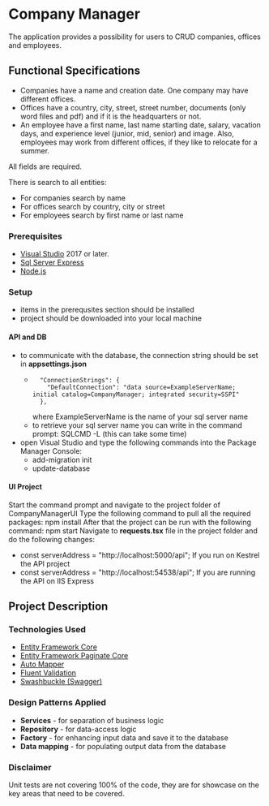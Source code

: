 # Company Manager

The application provides a possibility for users to CRUD companies, offices and employees.

## Functional Specifications

- Companies have a name and creation date. One company may have different offices.
- Offices have a country, city, street, street number, documents (only word files and pdf) and if it is the
headquarters or not.
- An employee have a first name, last name starting date, salary, vacation days, and experience
level (junior, mid, senior) and image. Also, employees may work from different offices, if they like to
relocate for a summer. 

All fields are required.

There is search to all entities:
- For companies search by name
- For offices search by country, city or street
- For employees search by first name or last name

### Prerequisites
* [Visual Studio](https://visualstudio.microsoft.com/vs/) 2017 or later.
* [Sql Server Express](https://www.microsoft.com/en-us/download/details.aspx?id=55994)
* [Node.js](https://nodejs.org/en/)

### Setup
- items in the prerequsites section should be installed
- project should be downloaded into your local machine

#### API and DB
- to communicate with the database, the connection string should be set in **appsettings.json**
  - ```
      "ConnectionStrings": {
        "DefaultConnection": "data source=ExampleServerName; initial catalog=CompanyManager; integrated security=SSPI"
      },
    ``` 
    where ExampleServerName is the name of your sql server name
  - to retrieve your sql server name you can write in the command prompt: SQLCMD -L (this can take some time)
 - open Visual Studio and type the following commands into the Package Manager Console:
   - add-migration init
   - update-database
 
 #### UI Project
 Start the command prompt and navigate to the project folder of CompanyManagerUI
 Type the following command to pull all the required packages: npm install
 After that the project can be run with the following command: npm start
 Navigate to **requests.tsx** file in the project folder and do the following changes:
 - const serverAddress = "http://localhost:5000/api"; If you run on Kestrel the API project
 - const serverAddress = "http://localhost:54538/api"; If you are running the API on IIS Express
 
 ## Project Description
 
 ### Technologies Used
 - [Entity Framework Core](https://docs.microsoft.com/en-us/ef/core/)
 - [Entity Framework Paginate Core](https://github.com/wdunn001/EntityFrameworkPaginateCore)
 - [Auto Mapper](https://automapper.org/)
 - [Fluent Validation](https://fluentvalidation.net/)
 - [Swashbuckle (Swagger)](https://github.com/domaindrivendev/Swashbuckle.AspNetCore)
 
### Design Patterns Applied
* **Services** - for separation of business logic
* **Repository** - for data-access logic
* **Factory** - for enhancing input data and save it to the database
* **Data mapping** - for populating output data from the database

### Disclaimer
Unit tests are not covering 100% of the code, they are for showcase on the key areas that need to be covered.
